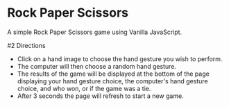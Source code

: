 # Rock Paper Scissors
A simple Rock Paper Scissors game using Vanilla JavaScript.

#2 Directions
* Click on a hand image to choose the hand gesture you wish to perform.
* The computer will then choose a random hand gesture.
* The results of the game will be displayed at the bottom of the page displaying your hand gesture choice, the computer's hand gesture choice, 
and who won, or if the game was a tie.
* After 3 seconds the page will refresh to start a new game.